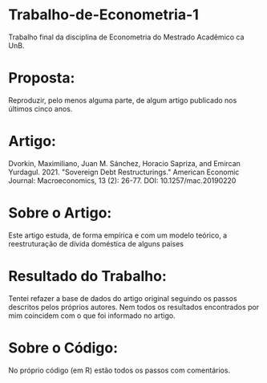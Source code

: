 # Trabalho-de-Econometria-1
Trabalho final da disciplina de Econometria do Mestrado Acadêmico ca UnB.
# Proposta: 
Reproduzir, pelo menos alguma parte, de algum artigo publicado nos últimos cinco anos.
# Artigo: 
Dvorkin, Maximiliano, Juan M. Sánchez, Horacio Sapriza, and Emircan Yurdagul. 2021. "Sovereign Debt Restructurings." American Economic Journal: Macroeconomics, 13 (2): 26-77.
DOI: 10.1257/mac.20190220
# Sobre o Artigo: 
Este artigo estuda, de forma empírica e com um modelo teórico, a reestruturação de dívida doméstica de alguns países
# Resultado do Trabalho:
Tentei refazer a base de dados do artigo original seguindo os passos descritos pelos próprios autores. Nem todos os resultados encontrados por mim coincidem com o que foi informado no artigo. 
# Sobre o Código: 
No próprio código (em R) estão todos os passos com comentários.
